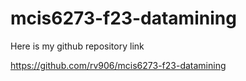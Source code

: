 # mcis6273-f23-datamining
Here is my github repository link

https://github.com/rv906/mcis6273-f23-datamining
